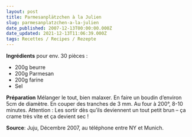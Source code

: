 ```yaml
---
layout: post
title: Parmesanplätzchen à la Julien
slug: parmesanplatzchen-a-la-julien
date_published: 2007-12-13T00:00:00.000Z
date_updated: 2021-12-13T11:06:39.000Z
tags: Recettes / Recipes / Rezepte
---
```


**Ingrédients** pour env. 30 pièces :
- 200g beurre
- 200g Parmesan
- 200g farine
- Sel

**Préparation**
Mélanger le tout, bien malaxer. En faire un boudin d’environ 5cm de diamètre. En couper des tranches de 3 mm. Au four à 200°, 8-10 minutes.
Attention : Les sortir dès qu’ils deviennent un tout petit brun – ça crame très vite et ça devient sec !

**Source**: Juju, Décembre 2007, au téléphone entre NY et Munich.
